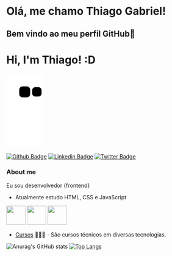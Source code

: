 # Olá, me chamo Thiago Gabriel!
## Bem vindo ao meu perfil GitHub👋

# Hi, I'm Thiago! :D

![snake gif](https://github.com/thiagogab/thiagogab/blob/output/github-contribution-grid-snake.svg)

[![Github Badge](https://img.shields.io/badge/-Github-000?style=flat-square&logo=Github&logoColor=white&link=https://github.com/fagnerpsantos)](https://github.com/thiagogab)
[![Linkedin Badge](https://img.shields.io/badge/-LinkedIn-blue?style=flat-square&logo=Linkedin&logoColor=white&link=https://www.linkedin.com/in/fagnerpsantos/)](https://www.linkedin.com/in/thiagogabrieleduardo/)
[![Twitter Badge](https://img.shields.io/badge/-Twitter-1ca0f1?style=flat-square&labelColor=1ca0f1&logo=twitter&logoColor=white&link=https://twitter.com/fagnerpsantos)](https://twitter.com/th1gro)

### About me
Eu sou desenvolvedor {frontend} 

- Atualmente estudo HTML, CSS e JavaScript
<div style="display: inline">
  <img width="50"  height="50" src="https://cdn.jsdelivr.net/gh/devicons/devicon/icons/html5/html5-original.svg">
  <img width="50" height="50" src="https://cdn.jsdelivr.net/gh/devicons/devicon/icons/css3/css3-original.svg">
  <img width="50" height="50" src="https://cdn.jsdelivr.net/gh/devicons/devicon/icons/javascript/javascript-original.svg">
</div>

- [Cursos](https://cursos.alura.com.br/user/thiestud) 👨🏼‍🏫 - São cursos técnicos em diversas tecnologias.

![Anurag's GitHub stats](https://github-readme-stats.vercel.app/api?username=thiagogab&show_icons=true&theme=radical)
[![Top Langs](https://github-readme-stats.vercel.app/api/top-langs/?username=thiagogab&layout=compact)](https://github.com/anuraghazra/github-readme-stats)



